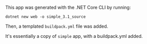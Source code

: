 This app was generated with the .NET Core CLI by running:
```
dotnet new web -o simple_3.1_source
```
Then, a templated `buildpack.yml` file was added.

It's essentially a copy of `simple` app, with a buildpack.yml added.

